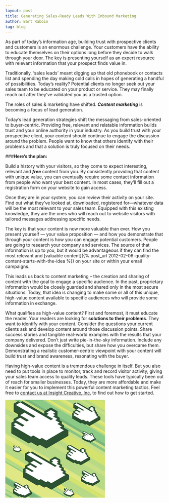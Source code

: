 ```yaml
---
layout: post
title: Generating Sales-Ready Leads With Inbound Marketing
author: Bart Raboin
tag: blog
---
```


As part of today’s information age, building trust with prospective clients and customers is an enormous challenge. Your customers have the ability to educate themselves on their options long before they decide to walk through your door. The key is presenting yourself as an expert resource with relevant information that your prospect finds value in.

Traditionally, ‘sales leads’ meant digging up that old phonebook or contacts list and spending the day making cold calls in hopes of generating a handful of possibilities. Today’s reality? Potential clients no longer seek out your sales team to be educated on your product or service. They may finally reach out after they’ve validated you as a trusted option.

The roles of sales & marketing have shifted. ***Content marketing*** is becoming a focus of lead generation.

Today’s lead generation strategies shift the messaging from sales-oriented to buyer-centric. Providing free, relevant and relatable information builds trust and your online authority in your industry. As you build trust with your prospective client, your content should continue to engage the discussion around the problem. People want to know that others identify with their problems and that a solution is truly focused on their needs.

###**Here’s the plan:**

Build a history with your visitors, so they come to expect interesting, relevant and ***free*** content from you. By consistently providing that content with unique value, you can eventually require some contact information from people who want your best content. In most cases, they’ll fill out a registration form on your website to gain access.

Once they are in your system, you can review their activity on your site. Find out what they’ve looked at, downloaded, registered for––whatever data will be the most relevant to your sales team. Equipped with this existing knowledge, they are the ones who will reach out to website visitors with tailored messages addressing specific needs.

The key is that your content is now more valuable than ever. How you present yourself –– your value proposition –– and how you demonstrate that through your content is how you can engage potential customers. People are going to research your company and services. The source of that information is up to you, but it would be advantageous if they can find the most relevant and [valuable content]({% post_url 2012-02-06-quality-content-starts-with-the-idea %}) on your site or within your email campaigns.

This leads us back to content marketing – the creation and sharing of content with the goal to engage a specific audience. In the past, proprietary information would be closely guarded and shared only in the most secure situations. Today, that idea is changing to make some or all of this unique, high-value content available to specific audiences who will provide some information in exchange.

What qualifies as high-value content? First and foremost, it must educate the reader. Your readers are looking for **solutions to their problems**. They want to identify with your content. Consider the questions your current clients ask and develop content around those discussion points. Share success stories and tangible real-world examples with the results that your company delivered. Don’t just write pie-in-the-sky information. Include any downsides and expose the difficulties, but share how you overcame them. Demonstrating a realistic customer-centric viewpoint with your content will build trust and brand awareness, resonating with the buyer.

Having high-value content is a tremendous challenge in itself. But you also need to put tools in place to monitor, track and record visitor activity, giving your sales team access to quality leads. These tools have typically been out of reach for smaller businesses. Today, they are more affordable and make it easier for you to implement this powerful content marketing tactics. Feel free to [contact us at Insight Creative, Inc.](/contact/) to find out how to get started.

![](/img/generating-leads.jpg)
